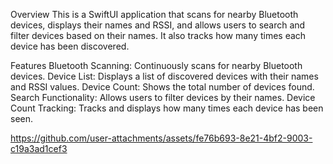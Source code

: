 Overview
This is a SwiftUI application that scans for nearby Bluetooth devices, displays their names and RSSI, and allows users to search and filter devices based on their names. It also tracks how many times each device has been discovered.

Features
Bluetooth Scanning: Continuously scans for nearby Bluetooth devices.
Device List: Displays a list of discovered devices with their names and RSSI values.
Device Count: Shows the total number of devices found.
Search Functionality: Allows users to filter devices by their names.
Device Count Tracking: Tracks and displays how many times each device has been seen.  




https://github.com/user-attachments/assets/fe76b693-8e21-4bf2-9003-c19a3ad1cef3


